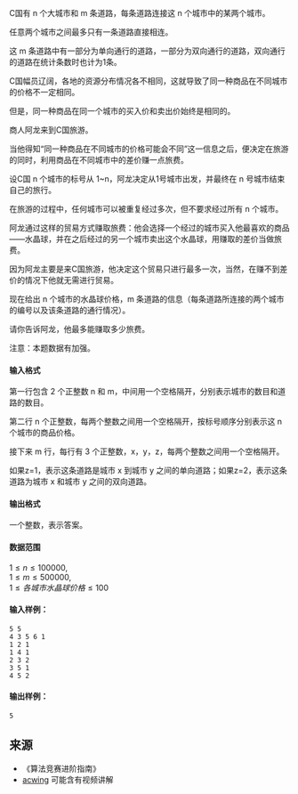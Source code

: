 C国有 n 个大城市和 m 条道路，每条道路连接这 n 个城市中的某两个城市。

任意两个城市之间最多只有一条道路直接相连。

这 m 条道路中有一部分为单向通行的道路，一部分为双向通行的道路，双向通行的道路在统计条数时也计为1条。

C国幅员辽阔，各地的资源分布情况各不相同，这就导致了同一种商品在不同城市的价格不一定相同。

但是，同一种商品在同一个城市的买入价和卖出价始终是相同的。

商人阿龙来到C国旅游。

当他得知“同一种商品在不同城市的价格可能会不同”这一信息之后，便决定在旅游的同时，利用商品在不同城市中的差价赚一点旅费。

设C国 n 个城市的标号从 1~n，阿龙决定从1号城市出发，并最终在 n 号城市结束自己的旅行。

在旅游的过程中，任何城市可以被重复经过多次，但不要求经过所有 n 个城市。

阿龙通过这样的贸易方式赚取旅费：他会选择一个经过的城市买入他最喜欢的商品——水晶球，并在之后经过的另一个城市卖出这个水晶球，用赚取的差价当做旅费。

因为阿龙主要是来C国旅游，他决定这个贸易只进行最多一次，当然，在赚不到差价的情况下他就无需进行贸易。

现在给出 n 个城市的水晶球价格，m 条道路的信息（每条道路所连接的两个城市的编号以及该条道路的通行情况）。

请你告诉阿龙，他最多能赚取多少旅费。

注意：本题数据有加强。

#### 输入格式

第一行包含 2 个正整数 n 和 m，中间用一个空格隔开，分别表示城市的数目和道路的数目。

第二行 n 个正整数，每两个整数之间用一个空格隔开，按标号顺序分别表示这 n 个城市的商品价格。

接下来 m 行，每行有 3 个正整数，x，y，z，每两个整数之间用一个空格隔开。

如果z=1，表示这条道路是城市 x 到城市 y 之间的单向道路；如果z=2，表示这条道路为城市 x 和城市 y 之间的双向道路。

#### 输出格式

一个整数，表示答案。

#### 数据范围

$1 \le n \le 100000$,  
$1 \le m \le 500000$,  
$1 \le 各城市水晶球价格 \le 100$

#### 输入样例：

```
5 5
4 3 5 6 1
1 2 1
1 4 1
2 3 2
3 5 1
4 5 2
```

#### 输出样例：

```
5
```

## 来源 
- 《算法竞赛进阶指南》
- [acwing](https://www.acwing.com/problem/content/343/) 可能含有视频讲解